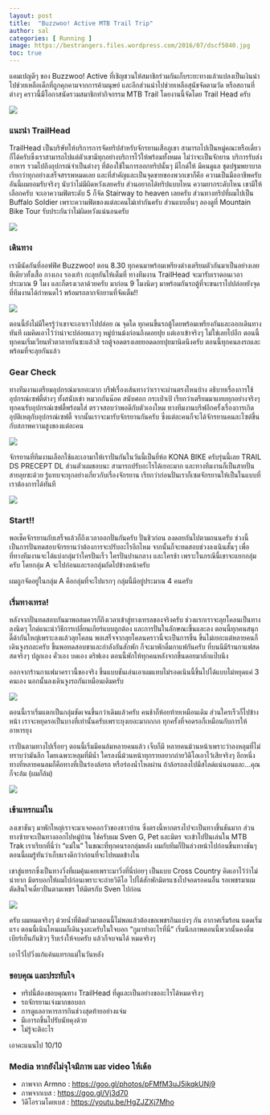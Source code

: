 ```yaml
---
layout: post
title:  "Buzzwoo! Active MTB Trail Trip"
author: sal
categories: [ Running ]
image: https://bestrangers.files.wordpress.com/2016/07/dscf5040.jpg
toc: true
---
```


แคมเปญดีๆ ของ  Buzzwoo! Active ที่เชิญชวนให้สมาชิกร่วมกันเก็บระยะทางแล้วแปลงเป็นเงินนำไปช่วยเหลือเด็กที่ถูกคุกคามจากการค้ามนุษย์ และอีกส่วนนำไปช่วยเหลือสุนัขจัดตามวัด หรือสถานที่ต่างๆ คราวนี้มีโอกาสนัดรวมสมาชิกทำกิจกรรม MTB Trail โดยงานนี้จัดโดย Trail Head ครับ

<img src="https://bestrangers.files.wordpress.com/2016/07/logo.png">

### แนะนำ TrailHead
TrailHead เป็นบริษัทให้บริการการจัดทริปสำหรับจักรยานเสือภูเขา สามารถไปเป็นหมู่คณะหรือเดี่ยวก็ได้ครับซึ่งเราสามารถไปแต่ตัวเขามีทุกอย่างบริการไว้ให้พร้อมทั้งหมด ไม่ว่าจะเป็นจักยาน บริการรับส่ง อาหาร รวมไปถึงอุปกรณ์จำเป็นต่างๆ ที่ต้องใช้ในการออกทริปนั้นๆ มีไกด์ให้ มีคนดูแล ชุดปฐมพยาบาล เรียกว่าทุกอย่างเสร็จสรรพหมดเลย และที่สำคัญและเป็นจุดขายของพวกเขาก็คือ ความเป็นมืออาชีพครับ อันนี้ผมยอมรับจริงๆ นับว่าไม่มีผิดหวังเลยครับ ส่วนอยากได้ทริปแบบไหน ความยากระดับไหน เขามีให้เลือกครับ จะเอาความฟิตระดับ 5 ก็จัด Stairway to heaven เลยครับ ส่วนทางทริปที่ผมไปเป็น Buffalo Soldier เพราะความฟิตของแต่ละคนไม่เท่ากันครับ ส่วนแบบอื่นๆ ลองดูที่ Mountain Bike Tour รับประกันว่าไม่ผิดหวังแน่นอนครับ

<img src="https://bestrangers.files.wordpress.com/2016/07/13701050_1323226457706906_4884361339390908587_o.jpg?w=1472">

### เดินทาง
เรามีนัดกันที่ออฟฟิศ Buzzwoo! ตอน 8.30 ทุกคนมาพร้อมเพรียงต่างเตรียมตัวกันมาเป็นอย่างเลยทีเดียวทั้งเสื้อ กางเกง รองเท้า กะลุยกันให้เต็มที่ ทางทีมงาน TrailHead จะมารับเราตอนเวลาประมาณ 9 โมง และก็ตรงเวลาด้วยครับ มาก่อน 9 โมงนิดๆ มาพร้อมกันรถตู้ที่จะขนเราไปปล่อยยังจุดที่ทีมงานได้กำหนดไว้ พร้อมรถลากจักยานที่จัดเต็ม!!

<img src="https://bestrangers.files.wordpress.com/2016/07/13708339_1323226167706935_3367800008329969989_o.jpg?w=1472">

ตอนนี้ยังไม่มีใครรู้ว่าเขาจะเอาเราไปปล่อย ณ จุดใด ทุกคนขึ้นรถตู้โดยพร้อมเพรียงกันและออกเดินทางทันที ผมคิดเอาไว้ว่าน่าจะปล่อยแถวๆ หมู่บ้านม้งก่อนถึงดอยปุย แต่เอาเข้าจริงๆ ไม่ใช่เลยไปอีก ตอนนี้ทุกคนเริ่มเวียนหัวตาลายกันซะแล้วสิ รถตู้จอดตรงเลยยอดดอยปุยมานิดนึงครับ ตอนนี้ทุกคนลงรถและพร้อมที่จะลุยกันแล้ว

### Gear Check
ทางทีมงานเตรียมอุปกรณ์มาเยอะมาก บรีฟเรื่องเส้นทางว่าเราจะผ่านตรงไหนบ้าง อธิบายเรื่องการใช้อุปกรณ์เซฟตี้ต่างๆ ทั้งสนับเข่า หมวกกันน๊อค สนับศอก กระเป๋าเป้ เรียกว่าเตรียมมาแทบทุกอย่างจริงๆ ทุกคนรับอุปกรณ์เซฟตี้พร้อมใส่ ตรวจสอบว่าพอดีกับตัวเองใหม ทางทีมงานบรีฟอีกครั้งเรื่องการเกิดอุบัติเหตุกับอุปกรณ์เซฟตี้ จากนั้นเราจะมารับจักรยานกันครับ ซึ่งแต่ละคนก็จะได้จักรยานคนละไซต์ขึ้นกับสภาพความสูงของแต่ละคน

<img src="https://bestrangers.files.wordpress.com/2016/07/13731062_1323226887706863_6253251336817398310_o.jpg">

จักรยานที่ทีมงานเลือกใช้และเอามาให้เราปั่นกันในวันนี้เป็นยี่ห้อ KONA BIKE ครับรุ่นนี้เลย TRAIL DS
PRECEPT DL ส่วนตัวผมชอบนะ สามารถปรับอะไรได้เยอะมาก และทางทีมงานก็เป็นสายปั่น สายลุยซะด้วย รู้แทบจะทุกอย่างเกี่ยวกับเรื่องจักรยาน เรียกว่าก่อนปั่นเราก็เซตจักรยานให้เป็นในแบบที่เราต้องการได้ทันที

<img src="https://bestrangers.files.wordpress.com/2016/07/precept_dl.jpg">

### Start!!
พอเช็คจักรยานกับเสร็จแล้วก็ถึงเวลาออกปั่นกันครับ ปั่นชิวก่อน ลงดอยกันไปตามถนนครับ ช่วงนี้เป็นการปั่นทดสอบจักรยานว่าต้องการจะปรับอะไรอีกไหม จากนั้นก็จะทดสอบช่วงลงเนินสั้นๆ เพื่อที่ทางทีมงานจะได้แบ่งกลุ่มว่าใครปั่นเร็ว ใครปั่นปานกลาง และใครช้า เพราะในกรณีนี้เขาจะแยกกลุ่มครับ โดยกลุ่ม A จะไปก่อนและรอกลุ่มถัดไปข้างหน้าครับ

ผมถูกจัดอยู่ในกลุ่ม A คือกลุ่มที่จะไปแรกๆ กลุ่มนี้มีอยู่ประมาณ 4 คนครับ

### เริ่มทางเทรล!
หลังจากปั่นทดสอบกันมาพอสมควรก็ถึงเวลาเข้าสู่ทางเทรลของจริงครับ ช่วงแรกเราจะลุยโคลนเป็นทางลงนิดๆ ไกด์แนะนำวิธีการเปลี่ยนเกียร์แบบถูกต้อง และการปั่นในลักษณะขึ้นและลง ตอนนี้ทุกคนสนุกดี๊ด้ากันใหญ่เพราะลงแล้วลุยโคลน พอเสร็จจากลุยโคลนคราวนี้จะเป็นการขึ้น ขึ้นไม่เยอะแต่หลายคนก็เดินจูงรถละครับ ขึ้นพอทดสอบขาและกำลังกันสักพัก ก็จะมาพักดื่มกาแฟกันครับ ที่บนนีมีร้านกาแฟสด สดจริงๆ ปลูกเอง คั่วเอง บดเอง ดริฟเอง ตอนนี้พักให้ทุกคนหลังจากขึ้นดอยมาสักแป๊บนึง

ออกจากร้านกาแฟมาคราวนี้ของจริง ขึ้นแบบชันเล่นเอาผมแทบไม่รอดเนินนี้ขึ้นไปได้แบบไม่หยุดแค่ 3 คนเอง นอกนั้นลงเดินจูงรถกันเหมือนเดิมครับ

<img src="https://bestrangers.files.wordpress.com/2016/07/13726805_10209439690245924_3682920569973005239_n.jpg">

ตอนนี้เราเริ่มแตกเป็นกลุ่มชัดเจนขึ้นกว่าเดิมแล้วครับ คนช้าก็ห้อยท้ายเหมือนเดิม ส่วนใครเร็วก็ไปข้างหน้า เราจะหยุดรอเป็นบางที่เท่านั้นครับเพราะยุงเยอะมากกกก ทุกครั้งที่จอดรอก็เหมือนกับการให้อาหารยุง

เราปั่นตามทางไปเรื่อยๆ ตอนนี้เริ่มมีคนล้มหลายคนแล้ว เจ็บก็มี หลายคนม้วนหน้าเพราะว่าลงหลุมที่ไม่ทราบว่ามันลึก โดยเฉพาะหลุมที่มีน้ำ ใครลงนี่ม้วนหน้าทุกรายอยากถ่ายวิดีโอเอาไว้เสียจริงๆ อีกหนึ่งทางที่หลายคนลมก็คือทางที่เป็นร่องล้อรถ หรือร่องน้ำไหลผ่าน ถ้าล้อรถลงไปมีสไลด์แน่นอนและ…คุณก็จะล้ม (ผมก็ล้ม)

<img src="https://bestrangers.files.wordpress.com/2016/07/13710676_1323227371040148_9178222199993724580_o.jpg?w=1472">

### เข้าแทรกแม่ใน
ลงเขาชันๆ มาพักใหญ่เราจะมาเจอคอกวัวของชาวบ้าน ซึ่งตรงนี้หากตรงไปจะเป็นทางขึ้นชันมาก ส่วนทางซ้ายจะเป็นทางออกไปหมู่บ้าน ใช่ครับผม Sven G, Pet และมิตร จะเข้าไปปั่นเล่นใน MTB Trak เราเรียกที่นี่ว่า “แม่ใน” ในขณะที่ทุกคนรอกลุ่มหลัง ผมกับทีมก็ปั่นล่วงหน้าไปก่อนขึ้นทางชันๆ ตอนนี้ผมรู้ทันว่าเก็บแรงดีกว่าก่อนที่จะไปหมดข้างใน

เขาสู่แทรกซึ่งเป็นทางวิ่งที่ผมคุ้นเคยเพราะมาวิ่งที่นี่บ่อยๆ เป็นแบบ Cross Country คิดเอาไว้ว่าไม่น่ายาก มิตรบอกให้ผมไปก่อนเพราะจะถ่ายวิดีโอ ไปได้สักพักมิตรแซงไปจอดรอคนอื่น รอเพชรมาผมตัดสินใจเดี๋ยวปั่นตามเพชร ให้มิตรกับ Sven ไปก่อน

<img src="https://bestrangers.files.wordpress.com/2016/07/13708388_1323227051040180_5356567932995614418_o.jpg">

ครับ ผมหมดจริงๆ ด้วยน้ำที่ติดตัวมาตอนนี้ไม่พอแล้วต้องขอเพชรกินแบ่งๆ กัน อากาศเริ่มร้อน แดดเริ่มแรง ตอนนี้เนินไหนผมก็เดินจูงละครับในใจบอก “กูมาทำอะไรที่นี่” เริ่มนึกภาพตอนนี้พวกนั้นคงดื่มเบียร์เย็นกันชิวๆ รีบเร่งให้จบครับ แล้วก็จบจนได้ หมดจริงๆ

<span class="spoiler">เอาไว้ไปวิ่งแก้แค้นแทรกแม่ในวันหลัง</span>

### ขอบคุณ และประทับใจ
- ทริปนี้ต้องขอบคุณทาง TrailHead ที่ดูและเป็นอย่างขออะไรได้หมดจริงๆ
- รถจักรยานเจ๋งมากขอบอก
- การดูแลอาหารการกินช่วงสุดท้ายอย่างแจ่ม
- มีเอารถขึ้นไปรับนัทคุงด้วย
- ไม่รู้จะติอะไร

เอาคะแนนไป <span class="spoiler">10/10</span>

### Media หากยังไม่จุใจมีภาพ และ video ให้เด้อ

- ภาพจาก Armno : https://goo.gl/photos/pFMfM3uJ5ikqkUNj9
- ภาพจากเบส : https://goo.gl/Vj3d70
- วิดีโอรวมโดยเบส : https://youtu.be/HgZJZXj7Mho